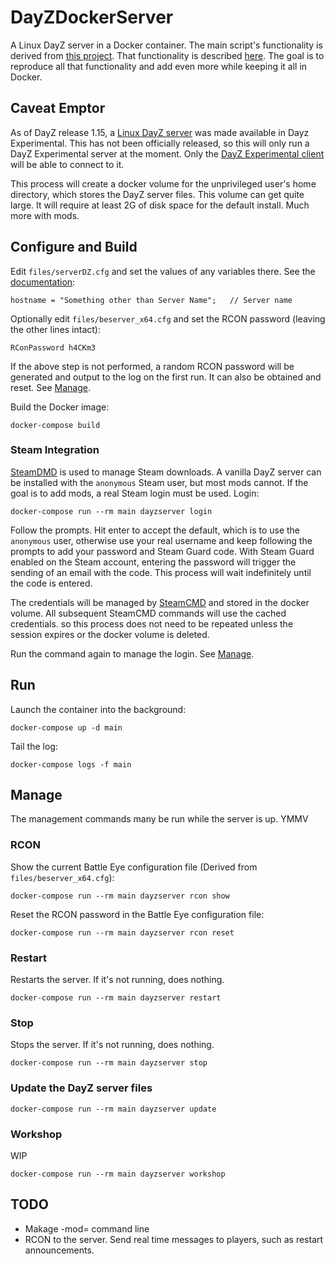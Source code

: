 # DayZDockerServer

A Linux DayZ server in a Docker container.
The main script's functionality is derived from [this project](https://github.com/thelastnoc/dayz-sa_linuxserver).
That functionality is described [here](https://steamcommunity.com/sharedfiles/filedetails/?id=1517338673). The goal is
to reproduce all that functionality and add even more while keeping it all in Docker. 

## Caveat Emptor

As of DayZ release 1.15, a [Linux DayZ server](https://steamdb.info/app/1042420/) was made available in Dayz
Experimental. This has not been officially released, so this will only run a DayZ Experimental server at the
moment. Only the [DayZ Experimental client](https://dayz.fandom.com/wiki/Experimental) will be able to connect to it.

This process will create a docker volume for the unprivileged user's home directory, which stores the DayZ server files.
This volume can get quite large. It will require at least 2G of disk space for the default install. Much more with mods.

## Configure and Build

Edit `files/serverDZ.cfg` and set the values of any variables there. 
See the [documentation](https://forums.dayz.com/topic/239635-dayz-server-files-documentation/):

```
hostname = "Something other than Server Name";   // Server name
```
Optionally edit `files/beserver_x64.cfg` and set the RCON password (leaving the other lines intact):
```
RConPassword h4CKm3
```
If the above step is not performed, a random RCON password will be generated and output to the log on the first run. It 
can also be obtained and reset. See [Manage](#manage).

Build the Docker image:
```
docker-compose build
```

### Steam Integration

[SteamDMD](https://developer.valvesoftware.com/wiki/SteamCMD) is used to manage Steam downloads. A vanilla DayZ server
can be installed with the `anonymous` Steam user, but most mods cannot. If the goal is to add mods, a real Steam login
must be used. Login:
```
docker-compose run --rm main dayzserver login
```
Follow the prompts. Hit enter to accept the default, which is to use the `anonymous` user, otherwise use your real
username and keep following the prompts to add your password and Steam Guard code. With Steam Guard enabled on the Steam
account, entering the password will trigger the sending of an email with the code. This process will wait indefinitely
until the code is entered.

The credentials will be managed by [SteamCMD](https://developer.valvesoftware.com/wiki/SteamCMD) and stored in the
docker volume. All subsequent SteamCMD commands will use the cached credentials. so this process does not need to be
repeated unless the session expires or the docker volume is deleted. 

Run the command again to manage the login. See [Manage](#manage). 

## Run
Launch the container into the background:
```
docker-compose up -d main
```
Tail the log:
```
docker-compose logs -f main
```
  
## Manage

The management commands many be run while the server is up. YMMV

### RCON
Show the current Battle Eye configuration file (Derived from `files/beserver_x64.cfg`):
```
docker-compose run --rm main dayzserver rcon show
```
Reset the RCON password in the Battle Eye configuration file:
```
docker-compose run --rm main dayzserver rcon reset
```
### Restart
Restarts the server. If it's not running, does nothing.
```
docker-compose run --rm main dayzserver restart
```
### Stop
Stops the server. If it's not running, does nothing.
```
docker-compose run --rm main dayzserver stop
```
### Update the DayZ server files
```
docker-compose run --rm main dayzserver update
```
### Workshop
WIP
```
docker-compose run --rm main dayzserver workshop
```
## TODO

* Makage -mod= command line
* RCON to the server. Send real time messages to players, such as restart announcements.
